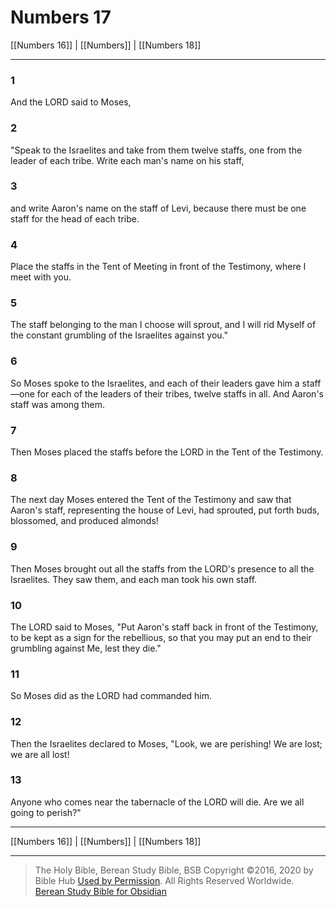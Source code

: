 # Numbers 17

[[Numbers 16]] | [[Numbers]] | [[Numbers 18]]

---

### 1
And the LORD said to Moses,

### 2
"Speak to the Israelites and take from them twelve staffs, one from the leader of each tribe. Write each man's name on his staff,

### 3
and write Aaron's name on the staff of Levi, because there must be one staff for the head of each tribe.

### 4
Place the staffs in the Tent of Meeting in front of the Testimony, where I meet with you.

### 5
The staff belonging to the man I choose will sprout, and I will rid Myself of the constant grumbling of the Israelites against you."

### 6
So Moses spoke to the Israelites, and each of their leaders gave him a staff—one for each of the leaders of their tribes, twelve staffs in all. And Aaron's staff was among them.

### 7
Then Moses placed the staffs before the LORD in the Tent of the Testimony.

### 8
The next day Moses entered the Tent of the Testimony and saw that Aaron's staff, representing the house of Levi, had sprouted, put forth buds, blossomed, and produced almonds!

### 9
Then Moses brought out all the staffs from the LORD's presence to all the Israelites. They saw them, and each man took his own staff.

### 10
The LORD said to Moses, "Put Aaron's staff back in front of the Testimony, to be kept as a sign for the rebellious, so that you may put an end to their grumbling against Me, lest they die."

### 11
So Moses did as the LORD had commanded him.

### 12
Then the Israelites declared to Moses, "Look, we are perishing! We are lost; we are all lost!

### 13
Anyone who comes near the tabernacle of the LORD will die. Are we all going to perish?"

---

[[Numbers 16]] | [[Numbers]] | [[Numbers 18]]

---

> The Holy Bible, Berean Study Bible, BSB
> Copyright &copy;2016, 2020 by Bible Hub
> [Used by Permission](https://berean.bible/terms.htm). All Rights Reserved Worldwide.
> [Berean Study Bible for Obsidian](https://github.com/gapmiss/berean-study-bible-for-obsidian)</small>

